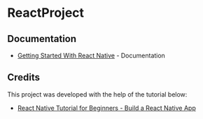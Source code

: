 # ReactProject

## Documentation
- [Getting Started With React Native](https://reactnative.dev/docs/getting-started) - Documentation

## Credits
This project was developed with the help of the tutorial below:
- [React Native Tutorial for Beginners - Build a React Native App](https://www.youtube.com/watch?v=0-S5a0eXPoc&list=PLTjRvDozrdlw5En5v2xrBr_EqieHf7hGs&index=4)
